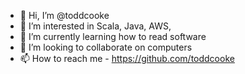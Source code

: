 - 👋 Hi, I’m @toddcooke
- 👀 I’m interested in Scala, Java, AWS,
- 🌱 I’m currently learning how to read software
- 💞️ I’m looking to collaborate on computers
- 📫 How to reach me - https://github.com/toddcooke
